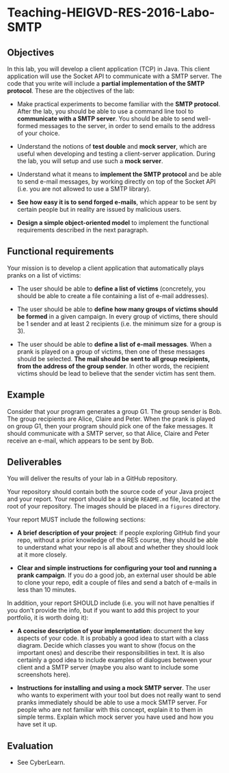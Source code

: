 # Teaching-HEIGVD-RES-2016-Labo-SMTP

## Objectives

In this lab, you will develop a client application (TCP) in Java. This client application will use the Socket API to communicate with a SMTP server. The code that you write will include a **partial implementation of the SMTP protocol**. These are the objectives of the lab:

* Make practical experiments to become familiar with the **SMTP protocol**. After the lab, you should be able to use a command line tool to **communicate with a SMTP server**. You should be able to send well-formed messages to the server, in order to send emails to the address of your choice.

* Understand the notions of **test double** and **mock server**, which are useful when developing and testing a client-server application. During the lab, you will setup and use such a **mock server**.

* Understand what it means to **implement the SMTP protocol** and be able to send e-mail messages, by working directly on top of the Socket API (i.e. you are not allowed to use a SMTP library).

* **See how easy it is to send forged e-mails**, which appear to be sent by certain people but in reality are issued by malicious users.

* **Design a simple object-oriented model** to implement the functional requirements described in the next paragraph.




## Functional requirements

Your mission is to develop a client application that automatically plays pranks on a list of victims:

* The user should be able to **define a list of victims** (concretely, you should be able to create a file containing a list of e-mail addresses).

* The user should be able to **define how many groups of victims should be formed** in a given campaign. In every group of victims, there should be 1 sender and at least 2 recipients (i.e. the minimum size for a group is 3).

* The user should be able to **define a list of e-mail messages**. When a prank is played on a group of victims, then one of these messages should be selected. **The mail should be sent to all group recipients, from the address of the group sender**. In other words, the recipient victims should be lead to believe that the sender victim has sent them.


## Example

Consider that your program generates a group G1. The group sender is Bob. The group recipients are Alice, Claire and Peter. When the prank is played on group G1, then your program should pick one of the fake messages. It should communicate with a SMTP server, so that Alice, Claire and Peter receive an e-mail, which appears to be sent by Bob.


## Deliverables

You will deliver the results of your lab in a GitHub repository. 

Your repository should contain both the source code of your Java project and your report. Your report should be a single `README.md` file, located at the root of your repository. The images should be placed in a `figures` directory.

Your report MUST include the following sections:

* **A brief description of your project**: if people exploring GitHub find your repo, without a prior knowledge of the RES course, they should be able to understand what your repo is all about and whether they should look at it more closely.

* **Clear and simple instructions for configuring your tool and running a prank campaign**. If you do a good job, an external user should be able to clone your repo, edit a couple of files and send a batch of e-mails in less than 10 minutes.

In addition, your report SHOULD include (i.e. you will not have penalties if you don't provide the info, but if you want to add this project to your portfolio, it is worth doing it):

* **A concise description of your implementation**: document the key aspects of your code. It is probably a good idea to start with a class diagram. Decide which classes you want to show (focus on the important ones) and describe their responsibilities in text. It is also certainly a good idea to include examples of dialogues between your client and a SMTP server (maybe you also want to include some screenshots here).

* **Instructions for installing and using a mock SMTP server**. The user who wants to experiment with your tool but does not really want to send pranks immediately should be able to use a mock SMTP server. For people who are not familiar with this concept, explain it to them in simple terms. Explain which mock server you have used and how you have set it up.

      
## Evaluation

* See CyberLearn.








